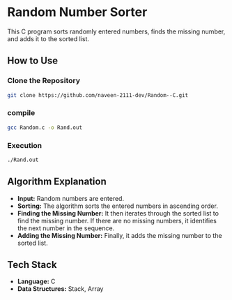 # Random Number Sorter

This C program sorts randomly entered numbers, finds the missing number, and adds it to the sorted list.

## How to Use

### Clone the Repository

```bash
git clone https://github.com/naveen-2111-dev/Random--C.git
```

### compile

```bash
gcc Random.c -o Rand.out
```

### Execution

```bash
./Rand.out
```

## Algorithm Explanation

- **Input:** Random numbers are entered.
- **Sorting:** The algorithm sorts the entered numbers in ascending order.
- **Finding the Missing Number:** It then iterates through the sorted list to find the missing number. If there are no missing numbers, it identifies the next number in the sequence.
- **Adding the Missing Number:** Finally, it adds the missing number to the sorted list.

## Tech Stack

- **Language:** C
- **Data Structures:** Stack, Array
